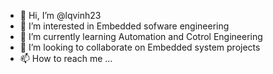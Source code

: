 - 👋 Hi, I’m @lqvinh23
- 👀 I’m interested in Embedded sofware engineering
- 🌱 I’m currently learning Automation and Cotrol Engineering
- 💞️ I’m looking to collaborate on Embedded system projects
- 📫 How to reach me ...

<!---
lqvinh23/lqvinh23 is a ✨ special ✨ repository because its `README.md` (this file) appears on your GitHub profile.
You can click the Preview link to take a look at your changes.
--->
